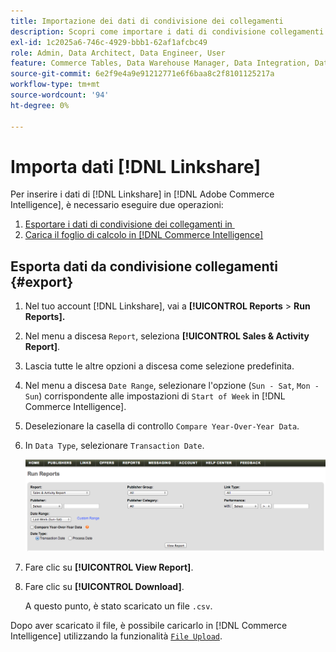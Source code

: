 ```yaml
---
title: Importazione dei dati di condivisione dei collegamenti
description: Scopri come importare i dati di condivisione collegamenti in  [!DNL Commerce Intelligence].
exl-id: 1c2025a6-746c-4929-bbb1-62af1afcbc49
role: Admin, Data Architect, Data Engineer, User
feature: Commerce Tables, Data Warehouse Manager, Data Integration, Data Import/Export
source-git-commit: 6e2f9e4a9e91212771e6f6baa8c2f8101125217a
workflow-type: tm+mt
source-wordcount: '94'
ht-degree: 0%

---
```


# Importa dati [!DNL Linkshare]

Per inserire i dati di [!DNL Linkshare] in [!DNL Adobe Commerce Intelligence], è necessario eseguire due operazioni:

1. [Esportare i dati di condivisione dei collegamenti in &#x200B;](#export)
1. [Carica il foglio di calcolo in [!DNL Commerce Intelligence]](../connecting-data/using-file-uploader.md)

## Esporta dati da condivisione collegamenti {#export}

1. Nel tuo account [!DNL Linkshare], vai a **[!UICONTROL Reports** > **Run Reports].**

1. Nel menu a discesa `Report`, seleziona **[!UICONTROL Sales & Activity Report]**.

1. Lascia tutte le altre opzioni a discesa come selezione predefinita.

1. Nel menu a discesa `Date Range`, selezionare l&#39;opzione (`Sun - Sat`, `Mon - Sun`) corrispondente alle impostazioni di `Start of Week` in [!DNL Commerce Intelligence].

1. Deselezionare la casella di controllo `Compare Year-Over-Year Data`.

1. In `Data Type`, selezionare `Transaction Date`.

   ![importazione\_linkshare\_data.png](../../../assets/importing_linkshare_data.png)

1. Fare clic su **[!UICONTROL View Report]**.

1. Fare clic su **[!UICONTROL Download]**.

   A questo punto, è stato scaricato un file `.csv`.

Dopo aver scaricato il file, è possibile caricarlo in [!DNL Commerce Intelligence] utilizzando la funzionalità [`File Upload`](../connecting-data/using-file-uploader.md).
